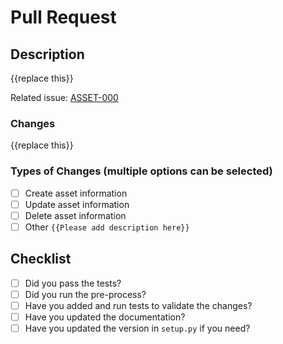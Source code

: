 # Pull Request

## Description

{{replace this}}

Related issue: [ASSET-000](https://pi-lab.atlassian.net/browse/ASSET-000)

### Changes

{{replace this}}

### Types of Changes (multiple options can be selected)

- [ ] Create asset information
- [ ] Update asset information
- [ ] Delete asset information
- [ ] Other `{{Please add description here}}`

## Checklist

- [ ] Did you pass the tests?
- [ ] Did you run the pre-process?
- [ ] Have you added and run tests to validate the changes?
- [ ] Have you updated the documentation?
- [ ] Have you updated the version in `setup.py` if you need?
